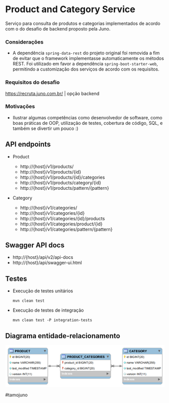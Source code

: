 # Product and Category Service

Serviço para consulta de produtos e categorias implementados de acordo com o do desafio de backend proposto pela Juno.

### Considerações

- A dependência ```spring-data-rest``` do projeto original foi removida a fim de evitar que o framework implementasse automaticamente os métodos REST. Foi utilizado em favor a dependência ```spring-boot-starter-web```, permitindo a customização dos serviços de acordo com os requisitos.

### Requisitos do desafio

https://recruta.juno.com.br/ | opção backend

### Motivações

- Ilustrar algumas competências como desenvolvedor de software, como boas práticas de OOP, utilização de testes, cobertura de código, SQL, e também se divertir um pouco :)

## API endpoints

- Product
  - http://{host}/v1/products/
  - http://{host}/v1/products/{id}
  - http://{host}/v1/products/{id}/categories
  - http://{host}/v1/products/category/{id}
  - http://{host}/v1/products/pattern/{pattern}

- Category
  - http://{host}/v1/categories/
  - http://{host}/v1/categories/{id}
  - http://{host}/v1/categories/{id}/products
  - http://{host}/v1/categories/product/{id}
  - http://{host}/v1/categories/pattern/{pattern}

## Swagger API docs

- http://{host}/api/v2/api-docs
- http://{host}/api/swagger-ui.html

## Testes

- Execução de testes unitários

    ```
    mvn clean test
    ```

- Execução de testes de integração

    ```
    mvn clean test -P integration-tests
    ```

## Diagrama entidade-relacionamento

![Diagrama entidade-relacionamento](ERD.png)


&#35;tamojuno
